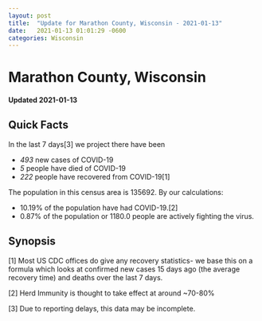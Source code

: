 ```yaml
---
layout: post
title:  "Update for Marathon County, Wisconsin - 2021-01-13"
date:   2021-01-13 01:01:29 -0600
categories: Wisconsin
---
```


# Marathon County, Wisconsin
#### Updated 2021-01-13

## Quick Facts

In the last 7 days[3] we project there have been
- *493* new cases of COVID-19
- *5* people have died of COVID-19
- *222* people have recovered from COVID-19[1]

The population in this census area is 135692. By our calculations:
- 10.19% of the population have had COVID-19.[2]
- 0.87% of the population or 1180.0 people are actively fighting the virus.

## Synopsis




[1] Most US CDC offices do give any recovery statistics- we base this on a formula which looks at confirmed new cases
15 days ago (the average recovery time) and deaths over the last 7 days.

[2] Herd Immunity is thought to take effect at around ~70-80%

[3] Due to reporting delays, this data may be incomplete.
 
    